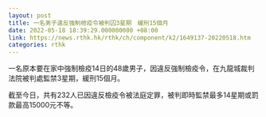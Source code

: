 ```yaml
---
layout: post
title: 一名男子違反強制檢疫令被判囚3星期　緩刑15個月
date: 2022-05-18 18:39:29.000000000 +08:00
link: https://news.rthk.hk/rthk/ch/component/k2/1649137-20220518.htm
categories: rthk
---
```


一名原本要在家中強制檢疫14日的48歲男子，因違反強制檢疫令，在九龍城裁判法院被判處監禁3星期，緩刑15個月。

截至今日，共有232人已因違反檢疫令被法庭定罪，被判即時監禁最多14星期或罰款最高15000元不等。
